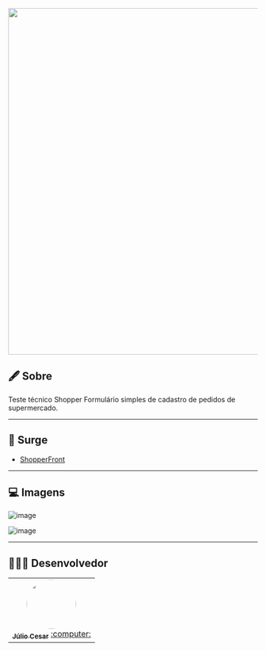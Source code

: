 
<div align="center">
<img src="https://julio-teste-shopper.surge.sh/static/media/icon.53480067.png" width="700px" />
</div>

## 🖋 Sobre

Teste técnico Shopper Formulário simples de cadastro de pedidos de supermercado.

---

## :ghost: Surge

- [ShopperFront](https://julio-teste-shopper.surge.sh/)

---

## 💻  Imagens
![image](https://user-images.githubusercontent.com/93069800/174273274-f1424066-3091-4c80-9aa4-71ed9e346f03.png)

![image](https://user-images.githubusercontent.com/93069800/174272939-25d71597-5a3e-4122-8fbb-9679e0e4658f.png)


---


<h2 id="desenvolvedor">👷🏻‍♂ Desenvolvedor</h2>
<table> 
<tr>
 
 <td align="center"><a href="https://github.com/baurus2"><img style="border-radius: 50%" src="https://avatars.githubusercontent.com/u/93069800?v=4" width="100px" alt=""/>
 <br />
 <sub><b>Júlio Cesar</b></sub></a> <a href="https://github.com/baurus2">:computer:</a></td>
